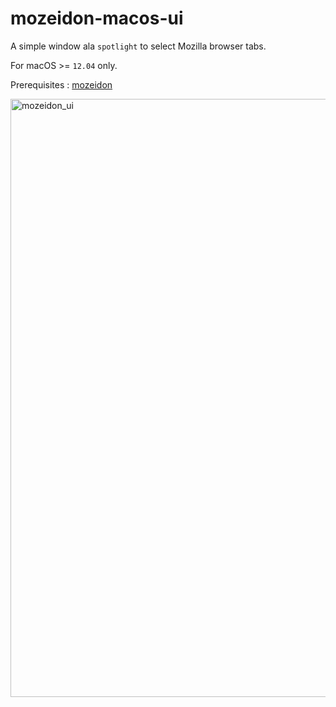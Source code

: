 # mozeidon-macos-ui

A simple window ala `spotlight` to select Mozilla browser tabs.

For macOS >= `12.04` only.

Prerequisites : [mozeidon](https://github.com/egovelox/mozeidon)

<img width="957" alt="mozeidon_ui" src="https://github.com/user-attachments/assets/12fae81b-d56e-464c-865f-cfec97260d2e" />
